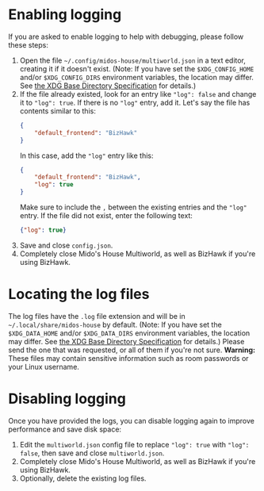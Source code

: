 # Enabling logging

If you are asked to enable logging to help with debugging, please follow these steps:

1. Open the file `~/.config/midos-house/multiworld.json` in a text editor, creating it if it doesn't exist. (Note: If you have set the `$XDG_CONFIG_HOME` and/or `$XDG_CONFIG_DIRS` environment variables, the location may differ. See [the XDG Base Directory Specification](https://specifications.freedesktop.org/basedir-spec/basedir-spec-latest.html) for details.)
2. If the file already existed, look for an entry like `"log": false` and change it to `"log": true`. If there is no `"log"` entry, add it. Let's say the file has contents similar to this:
    ```json
    {
        "default_frontend": "BizHawk"
    }
    ```
    In this case, add the `"log"` entry like this:
    ```json
    {
        "default_frontend": "BizHawk",
        "log": true
    }
    ```
    Make sure to include the `,` between the existing entries and the `"log"` entry. If the file did not exist, enter the following text:
    ```json
    {"log": true}
    ```
3. Save and close `config.json`.
4. Completely close Mido's House Multiworld, as well as BizHawk if you're using BizHawk.

# Locating the log files

The log files have the `.log` file extension and will be in `~/.local/share/midos-house` by default. (Note: If you have set the `$XDG_DATA_HOME` and/or `$XDG_DATA_DIRS` environment variables, the location may differ. See [the XDG Base Directory Specification](https://specifications.freedesktop.org/basedir-spec/basedir-spec-latest.html) for details.) Please send the one that was requested, or all of them if you're not sure. **Warning:** These files may contain sensitive information such as room passwords or your Linux username.

# Disabling logging

Once you have provided the logs, you can disable logging again to improve performance and save disk space:

1. Edit the `multiworld.json` config file to replace `"log": true` with `"log": false`, then save and close `multiworld.json`.
2. Completely close Mido's House Multiworld, as well as BizHawk if you're using BizHawk.
3. Optionally, delete the existing log files.
